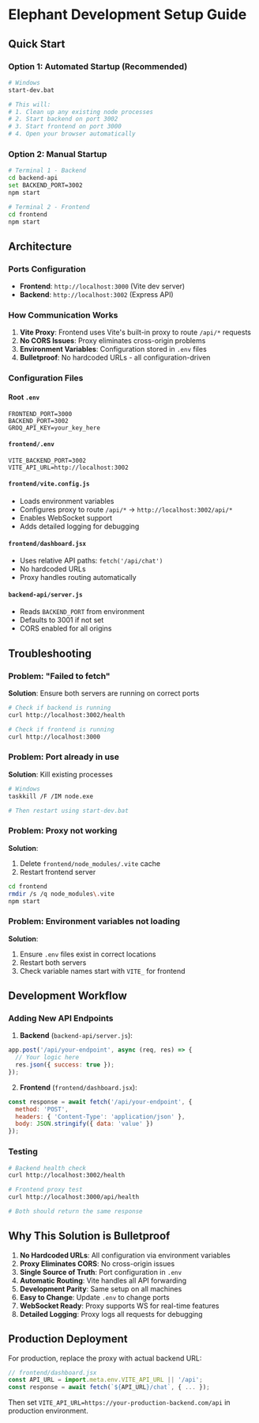 # Elephant Development Setup Guide

## Quick Start

### Option 1: Automated Startup (Recommended)
```bash
# Windows
start-dev.bat

# This will:
# 1. Clean up any existing node processes
# 2. Start backend on port 3002
# 3. Start frontend on port 3000
# 4. Open your browser automatically
```

### Option 2: Manual Startup
```bash
# Terminal 1 - Backend
cd backend-api
set BACKEND_PORT=3002
npm start

# Terminal 2 - Frontend
cd frontend
npm start
```

## Architecture

### Ports Configuration
- **Frontend**: `http://localhost:3000` (Vite dev server)
- **Backend**: `http://localhost:3002` (Express API)

### How Communication Works

1. **Vite Proxy**: Frontend uses Vite's built-in proxy to route `/api/*` requests
2. **No CORS Issues**: Proxy eliminates cross-origin problems
3. **Environment Variables**: Configuration stored in `.env` files
4. **Bulletproof**: No hardcoded URLs - all configuration-driven

### Configuration Files

#### Root `.env`
```env
FRONTEND_PORT=3000
BACKEND_PORT=3002
GROQ_API_KEY=your_key_here
```

#### `frontend/.env`
```env
VITE_BACKEND_PORT=3002
VITE_API_URL=http://localhost:3002
```

#### `frontend/vite.config.js`
- Loads environment variables
- Configures proxy to route `/api/*` → `http://localhost:3002/api/*`
- Enables WebSocket support
- Adds detailed logging for debugging

#### `frontend/dashboard.jsx`
- Uses relative API paths: `fetch('/api/chat')`
- No hardcoded URLs
- Proxy handles routing automatically

#### `backend-api/server.js`
- Reads `BACKEND_PORT` from environment
- Defaults to 3001 if not set
- CORS enabled for all origins

## Troubleshooting

### Problem: "Failed to fetch"
**Solution**: Ensure both servers are running on correct ports
```bash
# Check if backend is running
curl http://localhost:3002/health

# Check if frontend is running
curl http://localhost:3000
```

### Problem: Port already in use
**Solution**: Kill existing processes
```bash
# Windows
taskkill /F /IM node.exe

# Then restart using start-dev.bat
```

### Problem: Proxy not working
**Solution**:
1. Delete `frontend/node_modules/.vite` cache
2. Restart frontend server
```bash
cd frontend
rmdir /s /q node_modules\.vite
npm start
```

### Problem: Environment variables not loading
**Solution**:
1. Ensure `.env` files exist in correct locations
2. Restart both servers
3. Check variable names start with `VITE_` for frontend

## Development Workflow

### Adding New API Endpoints

1. **Backend** (`backend-api/server.js`):
```javascript
app.post('/api/your-endpoint', async (req, res) => {
  // Your logic here
  res.json({ success: true });
});
```

2. **Frontend** (`frontend/dashboard.jsx`):
```javascript
const response = await fetch('/api/your-endpoint', {
  method: 'POST',
  headers: { 'Content-Type': 'application/json' },
  body: JSON.stringify({ data: 'value' })
});
```

### Testing

```bash
# Backend health check
curl http://localhost:3002/health

# Frontend proxy test
curl http://localhost:3000/api/health

# Both should return the same response
```

## Why This Solution is Bulletproof

1. **No Hardcoded URLs**: All configuration via environment variables
2. **Proxy Eliminates CORS**: No cross-origin issues
3. **Single Source of Truth**: Port configuration in `.env`
4. **Automatic Routing**: Vite handles all API forwarding
5. **Development Parity**: Same setup on all machines
6. **Easy to Change**: Update `.env` to change ports
7. **WebSocket Ready**: Proxy supports WS for real-time features
8. **Detailed Logging**: Proxy logs all requests for debugging

## Production Deployment

For production, replace the proxy with actual backend URL:

```javascript
// frontend/dashboard.jsx
const API_URL = import.meta.env.VITE_API_URL || '/api';
const response = await fetch(`${API_URL}/chat`, { ... });
```

Then set `VITE_API_URL=https://your-production-backend.com/api` in production environment.
